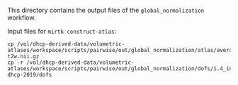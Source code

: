 This directory contains the output files of the `global_normalization` workflow.

Input files for `mirtk construct-atlas`:
```
cp /vol/dhcp-derived-data/volumetric-atlases/workspace/scripts/pairwise/out/global_normalization/atlas/average/t2w/linear.nii.gz t2w.nii.gz
cp -r /vol/dhcp-derived-data/volumetric-atlases/workspace/scripts/pairwise/out/global_normalization/dofs/1.4_inv dhcp-2019/dofs
```
